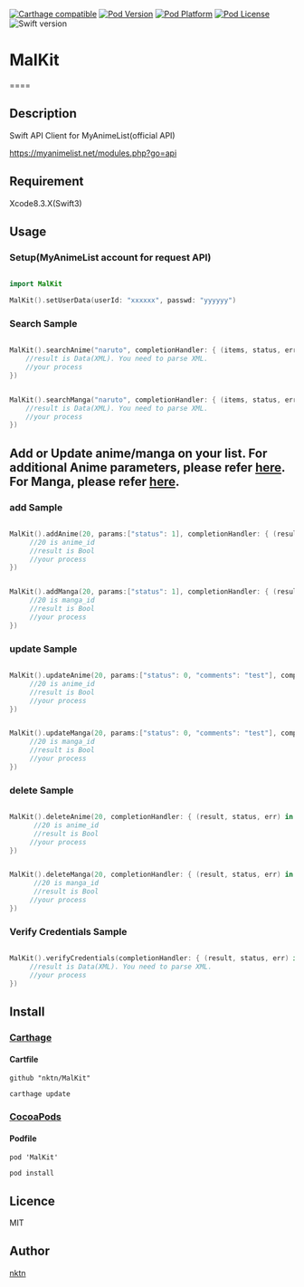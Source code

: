 [![Carthage compatible](https://img.shields.io/badge/Carthage-compatible-4BC51D.svg?style=flat)](https://github.com/Carthage/Carthage)
[![Pod Version](http://img.shields.io/cocoapods/v/MalKit.svg?style=flat)](http://cocoadocs.org/docsets/MalKit/)
[![Pod Platform](http://img.shields.io/cocoapods/p/MalKit.svg?style=flat)](http://cocoadocs.org/docsets/MalKit/)
[![Pod License](http://img.shields.io/cocoapods/l/MalKit.svg?style=flat)](https://github.com/nktn/MalKit/blob/master/LICENSE)
![Swift version](https://img.shields.io/badge/swift-3.0-orange.svg)
# MalKit
====

## Description
Swift API Client for MyAnimeList(official API)

https://myanimelist.net/modules.php?go=api

## Requirement
Xcode8.3.X(Swift3)

## Usage
### Setup(MyAnimeList account for request API)
```Swift

import MalKit

MalKit().setUserData(userId: "xxxxxx", passwd: "yyyyyy")
```

### Search Sample
```Swift

MalKit().searchAnime("naruto", completionHandler: { (items, status, err) in
    //result is Data(XML). You need to parse XML.
    //your process
})
```

```Swift

MalKit().searchManga("naruto", completionHandler: { (items, status, err) in
    //result is Data(XML). You need to parse XML.
    //your process
})
```

## Add or Update anime/manga on your list. For additional Anime parameters, please refer [here](https://myanimelist.net/modules.php?go=api#animevalues). For Manga, please refer [here](https://myanimelist.net/modules.php?go=api#mangavalues).


### add Sample
```Swift

MalKit().addAnime(20, params:["status": 1], completionHandler: { (result, status, err) in
     //20 is anime_id
     //result is Bool
     //your process
})
```

```Swift

MalKit().addManga(20, params:["status": 1], completionHandler: { (result, status, err) in
     //20 is manga_id
     //result is Bool
     //your process
})
```

### update Sample
```Swift

MalKit().updateAnime(20, params:["status": 0, "comments": "test"], completionHandler: { (result, status, err) in
     //20 is anime_id
     //result is Bool
     //your process
})
```

```Swift

MalKit().updateManga(20, params:["status": 0, "comments": "test"], completionHandler: { (result, status, err) in
     //20 is manga_id
     //result is Bool
     //your process
})
```


### delete Sample
```Swift

MalKit().deleteAnime(20, completionHandler: { (result, status, err) in
      //20 is anime_id
      //result is Bool
     //your process
})
```

```Swift

MalKit().deleteManga(20, completionHandler: { (result, status, err) in
      //20 is manga_id
      //result is Bool
     //your process
})
```

### Verify Credentials Sample
```Swift

MalKit().verifyCredentials(completionHandler: { (result, status, err) in
     //result is Data(XML). You need to parse XML.
     //your process
})
```

## Install
### [Carthage](https://github.com/Carthage/Carthage)

#### Cartfile
```
github "nktn/MalKit"
```
`carthage update`

### [CocoaPods](https://github.com/cocoapods/cocoapods)

#### Podfile
```
pod 'MalKit'
```
`pod install`

## Licence
MIT

## Author

[nktn](https://github.com/nktn)
